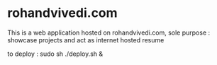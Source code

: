 # rohandvivedi.com
This is a web application hosted on rohandvivedi.com,
sole purpose : showcase projects and act as internet hosted resume

to deploy :
    sudo sh ./deploy.sh &